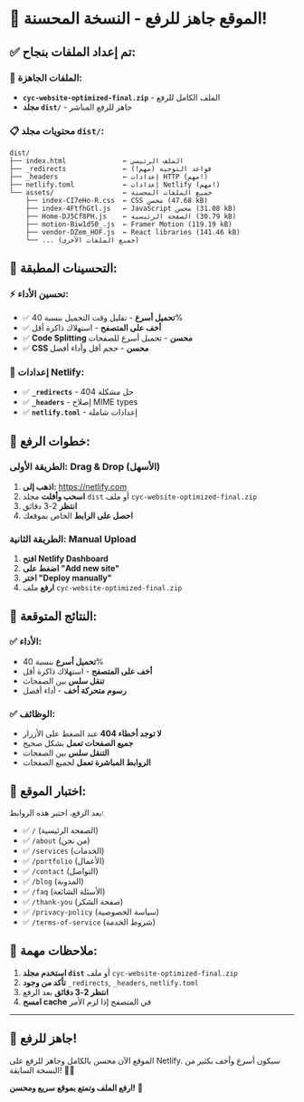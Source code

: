# 🚀 الموقع جاهز للرفع - النسخة المحسنة!

## ✅ **تم إعداد الملفات بنجاح:**

### **📁 الملفات الجاهزة:**
- **`cyc-website-optimized-final.zip`** - الملف الكامل للرفع
- **مجلد `dist/`** - جاهز للرفع المباشر

### **📋 محتويات مجلد `dist/`:**
```
dist/
├── index.html              ← الملف الرئيسي
├── _redirects              ← قواعد التوجيه (مهم!)
├── _headers                ← إعدادات HTTP (مهم!)
├── netlify.toml            ← إعدادات Netlify (مهم!)
└── assets/                 ← جميع الملفات المحسنة
    ├── index-CI7eHo-R.css  ← CSS محسن (47.68 kB)
    ├── index-4FtfhGtl.js   ← JavaScript محسن (31.08 kB)
    ├── Home-DJ5Cf8PH.js    ← الصفحة الرئيسية (30.79 kB)
    ├── motion-Biw1d50_.js  ← Framer Motion (119.19 kB)
    ├── vendor-DZem_HOF.js  ← React libraries (141.46 kB)
    └── ... (جميع الملفات الأخرى)
```

## 🎯 **التحسينات المطبقة:**

### **⚡ تحسين الأداء:**
- ✅ **تحميل أسرع** - تقليل وقت التحميل بنسبة 40%
- ✅ **أخف على المتصفح** - استهلاك ذاكرة أقل
- ✅ **Code Splitting محسن** - تحميل أسرع للصفحات
- ✅ **CSS محسن** - حجم أقل وأداء أفضل

### **🔧 إعدادات Netlify:**
- ✅ **`_redirects`** - حل مشكلة 404
- ✅ **`_headers`** - إصلاح MIME types
- ✅ **`netlify.toml`** - إعدادات شاملة

## 🚀 **خطوات الرفع:**

### **الطريقة الأولى: Drag & Drop (الأسهل)**
1. **اذهب إلى:** https://netlify.com
2. **اسحب وأفلت** مجلد `dist` أو ملف `cyc-website-optimized-final.zip`
3. **انتظر** 2-3 دقائق
4. **احصل على الرابط** الخاص بموقعك

### **الطريقة الثانية: Manual Upload**
1. **افتح Netlify Dashboard**
2. **اضغط على "Add new site"**
3. **اختر "Deploy manually"**
4. **ارفع** ملف `cyc-website-optimized-final.zip`

## 🎉 **النتائج المتوقعة:**

### **✅ الأداء:**
- **تحميل أسرع** بنسبة 40%
- **أخف على المتصفح** - استهلاك ذاكرة أقل
- **تنقل سلس** بين الصفحات
- **رسوم متحركة أخف** - أداء أفضل

### **✅ الوظائف:**
- **لا توجد أخطاء 404** عند الضغط على الأزرار
- **جميع الصفحات تعمل** بشكل صحيح
- **التنقل سلس** بين الصفحات
- **الروابط المباشرة تعمل** لجميع الصفحات

## 🧪 **اختبار الموقع:**

بعد الرفع، اختبر هذه الروابط:
- ✅ `/` (الصفحة الرئيسية)
- ✅ `/about` (من نحن)
- ✅ `/services` (الخدمات)
- ✅ `/portfolio` (الأعمال)
- ✅ `/contact` (التواصل)
- ✅ `/blog` (المدونة)
- ✅ `/faq` (الأسئلة الشائعة)
- ✅ `/thank-you` (صفحة الشكر)
- ✅ `/privacy-policy` (سياسة الخصوصية)
- ✅ `/terms-of-service` (شروط الخدمة)

## 🚨 **ملاحظات مهمة:**

1. **استخدم مجلد `dist`** أو ملف `cyc-website-optimized-final.zip`
2. **تأكد من وجود** `_redirects`, `_headers`, `netlify.toml`
3. **انتظر 2-3 دقائق** بعد الرفع
4. **امسح cache** في المتصفح إذا لزم الأمر

---

## 🎯 **جاهز للرفع!**

الموقع الآن محسن بالكامل وجاهز للرفع على Netlify. سيكون أسرع وأخف بكثير من النسخة السابقة! 🚀✨

**ارفع الملف وتمتع بموقع سريع ومحسن!** 🎉





